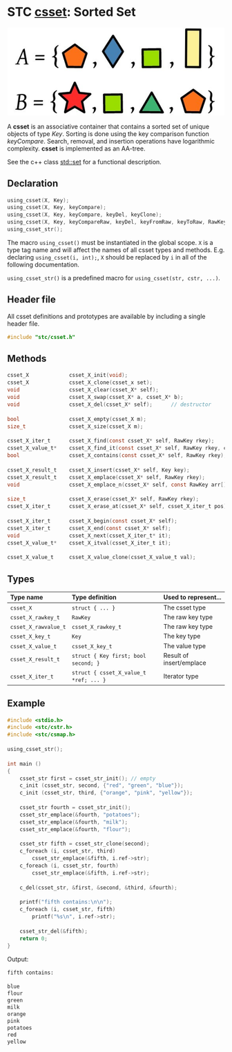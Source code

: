 # STC [csset](../stc/csmap.h): Sorted Set
![Set](pics/sset.jpg)

A **csset** is an associative container that contains a sorted set of unique objects of type *Key*. Sorting is done using the key comparison function *keyCompare*. Search, removal, and insertion operations have logarithmic complexity. **csset** is implemented as an AA-tree.

See the c++ class [std::set](https://en.cppreference.com/w/cpp/container/set) for a functional description.

## Declaration

```c
using_csset(X, Key);
using_csset(X, Key, keyCompare);
using_csset(X, Key, keyCompare, keyDel, keyClone);
using_csset(X, Key, keyCompareRaw, keyDel, keyFromRaw, keyToRaw, RawKey);
using_csset_str();
```
The macro `using_csset()` must be instantiated in the global scope. `X` is a type tag name and
will affect the names of all csset types and methods. E.g. declaring `using_csset(i, int);`, `X` should
be replaced by `i` in all of the following documentation.

`using_csset_str()` is a predefined macro for `using_csset(str, cstr, ...)`.

## Header file

All csset definitions and prototypes are available by including a single header file.

```c
#include "stc/csset.h"
```
## Methods

```c
csset_X             csset_X_init(void);
csset_X             csset_X_clone(csset_x set);
void                csset_X_clear(csset_X* self);
void                csset_X_swap(csset_X* a, csset_X* b);
void                csset_X_del(csset_X* self);      // destructor

bool                csset_X_empty(csset_X m);
size_t              csset_X_size(csset_X m);

csset_X_iter_t      csset_X_find(const csset_X* self, RawKey rkey);
csset_X_value_t*    csset_X_find_it(const csset_X* self, RawKey rkey, csset_X_iter_t* out);
bool                csset_X_contains(const csset_X* self, RawKey rkey);

csset_X_result_t    csset_X_insert(csset_X* self, Key key);
csset_X_result_t    csset_X_emplace(csset_X* self, RawKey rkey);
void                csset_X_emplace_n(csset_X* self, const RawKey arr[], size_t size);

size_t              csset_X_erase(csset_X* self, RawKey rkey);
csset_X_iter_t      csset_X_erase_at(csset_X* self, csset_X_iter_t pos);

csset_X_iter_t      csset_X_begin(const csset_X* self);
csset_X_iter_t      csset_X_end(const csset_X* self);
void                csset_X_next(csset_X_iter_t* it);
csset_X_value_t*    csset_X_itval(csset_X_iter_t it);

csset_X_value_t     csset_X_value_clone(csset_X_value_t val);
```

## Types

| Type name            | Type definition                        | Used to represent...     |
|:---------------------|:---------------------------------------|:-------------------------|
| `csset_X`            | `struct { ... }`                       | The csset type           |
| `csset_X_rawkey_t`   | `RawKey`                               | The raw key type         |
| `csset_X_rawvalue_t` | `csset_X_rawkey_t`                     | The raw key type         |
| `csset_X_key_t`      | `Key`                                  | The key type             |
| `csset_X_value_t`    | `csset_X_key_t`                        | The value type           |
| `csset_X_result_t`   | `struct { Key first; bool second; }`   | Result of insert/emplace |
| `csset_X_iter_t`     | `struct { csset_X_value_t *ref; ... }` | Iterator type            |

## Example
```c
#include <stdio.h>
#include <stc/cstr.h>
#include <stc/csmap.h>

using_csset_str();

int main ()
{
    csset_str first = csset_str_init(); // empty
    c_init (csset_str, second, {"red", "green", "blue"});
    c_init (csset_str, third, {"orange", "pink", "yellow"});

    csset_str fourth = csset_str_init();
    csset_str_emplace(&fourth, "potatoes");
    csset_str_emplace(&fourth, "milk");
    csset_str_emplace(&fourth, "flour");

    csset_str fifth = csset_str_clone(second);
    c_foreach (i, csset_str, third)
        csset_str_emplace(&fifth, i.ref->str);
    c_foreach (i, csset_str, fourth)
        csset_str_emplace(&fifth, i.ref->str);

    c_del(csset_str, &first, &second, &third, &fourth);

    printf("fifth contains:\n\n");
    c_foreach (i, csset_str, fifth) 
        printf("%s\n", i.ref->str);

    csset_str_del(&fifth);
    return 0;
}
```
Output:
```
fifth contains:

blue
flour
green
milk
orange
pink
potatoes
red
yellow
```

